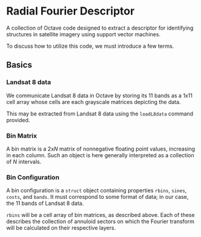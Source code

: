 # Radial Fourier Descriptor

A collection of Octave code designed to extract a descriptor for 
identifying structures in satellite imagery using support vector machines.

To discuss how to utilize this code, we must introduce a few terms.
## Basics
### Landsat 8 data
We communicate Landsat 8 data in Octave by storing its 11 bands as a 1x11
cell array whose cells are each grayscale matrices depicting the data.

This may be extracted from Landsat 8 data using the `loadL8data` command
provided.
### Bin Matrix
A bin matrix is a 2x*N* matrix of nonnegative floating point values,
increasing in each column. Such an object is here generally interpreted as a collection
of *N* intervals.
### Bin Configuration
A bin configuration is a `struct` object containing properties `rbins`, `sines`,
`costs`, and `bands`. It must correspond to some format of data; in our case,
the 11 bands of Landsat 8 data.

`rbins` will be a cell array of bin matrices, 
as described above. Each of these describes the collection of annuloid sectors on
which the Fourier transform will be calculated on their respective layers.
